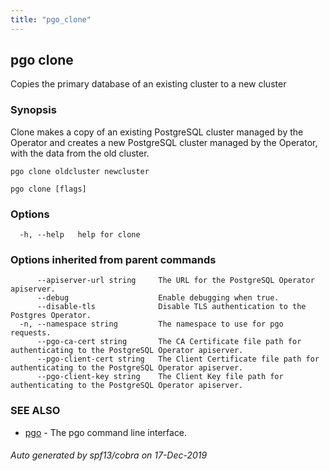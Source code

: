 ```yaml
---
title: "pgo_clone"
---
```

## pgo clone

Copies the primary database of an existing cluster to a new cluster

### Synopsis

Clone makes a copy of an existing PostgreSQL cluster managed by the Operator and creates a new PostgreSQL cluster managed by the Operator, with the data from the old cluster.

	pgo clone oldcluster newcluster

```
pgo clone [flags]
```

### Options

```
  -h, --help   help for clone
```

### Options inherited from parent commands

```
      --apiserver-url string     The URL for the PostgreSQL Operator apiserver.
      --debug                    Enable debugging when true.
      --disable-tls              Disable TLS authentication to the Postgres Operator.
  -n, --namespace string         The namespace to use for pgo requests.
      --pgo-ca-cert string       The CA Certificate file path for authenticating to the PostgreSQL Operator apiserver.
      --pgo-client-cert string   The Client Certificate file path for authenticating to the PostgreSQL Operator apiserver.
      --pgo-client-key string    The Client Key file path for authenticating to the PostgreSQL Operator apiserver.
```

### SEE ALSO

* [pgo](/operatorcli/cli/pgo/)	 - The pgo command line interface.

###### Auto generated by spf13/cobra on 17-Dec-2019
